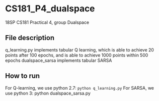 # CS181_P4_dualspace
18SP CS181 Practical 4, group Dualspace

## File description
q_learning.py implements tabular Q learning, which is able to achieve 20 points after 100 epochs, and is able to achieve 1000 points within 500 epochs
dualspace_sarsa implements tabular SARSA

## How to run
For Q-learning, we use python 2.7:
`python q_learning.py`
For SARSA, we use python 3:
python dualspace_sarsa.py